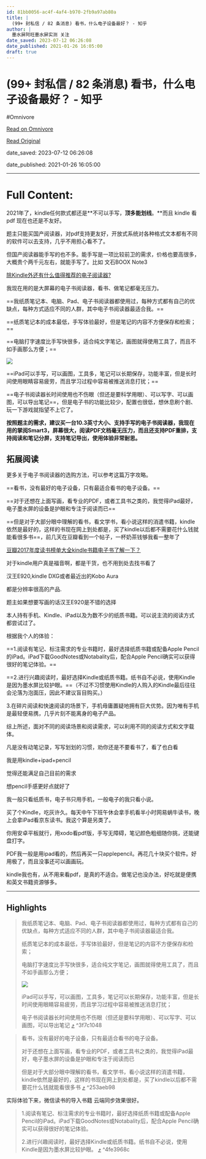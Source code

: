 ```yaml
---
id: 81bb0056-ac4f-4af4-b970-2fb9a97ab80a
title: |
  (99+ 封私信 / 82 条消息) 看书，什么电子设备最好？ - 知乎
author: |
  墨水屏阿旺​墨水屏实测​ 关注
date_saved: 2023-07-12 06:26:08
date_published: 2021-01-26 16:05:00
draft: true
---
```


# (99+ 封私信 / 82 条消息) 看书，什么电子设备最好？ - 知乎
#Omnivore

[Read on Omnivore](https://omnivore.app/me/99-82-18949a30671)

[Read Original](https://www.zhihu.com/question/20996403)

date_saved: 2023-07-12 06:26:08

date_published: 2021-01-26 16:05:00

--- 

# Full Content: 

2021年了，kindle任何款式都还是**不可以手写，**顶多能划线**。**而且 kindle 看 pdf 现在也还是不友好。

题主只能买国产阅读器，对pdf支持更友好，开放式系统对各种格式文本都有不同的软件可以去支持，几乎不用担心看不了。

但国产阅读器能手写的也不多。能手写是一项比较前卫的需求，价格也要高很多，大概贵个两千元左右，就能手写了。比如 文石BOOX Note3 

[除Kindle外还有什么值得推荐的电子阅读器?](https://zhuanlan.zhihu.com/p/337959257)

我现在用的是大屏幕的电子书阅读器，看书、做笔记都毫无压力。

==我纸质笔记本、电脑、Pad、电子书阅读器都使用过，每种方式都有自己的优缺点，每种方式适应不同的人群，其中电子书阅读器最适合我。==

==纸质笔记本的成本最低，手写体验最好，但是笔记的内容不方便保存和检索；==

==电脑打字速度比手写快很多，适合纯文字笔记，画图就得使用工具了，而且不如手画那么方便；==

![](https://proxy-prod.omnivore-image-cache.app/720x405,sWKqr29TXFQc61zAmXkvD90k105UGhSyNExfIWj1J_Q8/https://pica.zhimg.com/50/v2-c9abd62cc16c6255a9f047df54b838f3_720w.jpg?source=1940ef5c)

==iPad可以手写，可以画图，工具多，笔记可以长期保存，功能丰富，但是长时间使用眼睛容易疲劳，而且学习过程中容易被推送消息打扰；==

==电子书阅读器长时间使用也不伤眼（但还是要科学用眼）、可以写字、可以画图，可以导出笔记==，但是电子书的功能比较少，配置也很低，想休息刷个剧、玩一下游戏就指望不上它了。

**按照题主的需求，建议买一台10.3英寸大小、支持手写的电子书阅读器，我现在用的掌阅Smart3，屏幕很大，阅读PDF文档毫无压力，而且还支持PDF重排，支持阅读和笔记分屏，支持笔记导出，使用体验非常耐思。**

## 拓展阅读

更多关于电子书阅读器的选购方法，可以参考这篇万字攻略。

==看书，没有最好的电子设备，只有最适合看书的电子设备。==

==对于还想在上面写画，看专业的PDF，或者工具书之类的，我觉得iPad最好，电子墨水屏的设备是护眼和专注于阅读而已==

==但是对于大部分眼中理解的看书，看文学书，看小说这样的消遣书籍，kindle依然是最好的，这样的书现在网上到处都是，买了kindle以后都不需要花什么钱就能看很多书==，前几天在豆瓣看到一个帖子，一杯奶茶钱够我看一整年了

[豆瓣2017年度读书榜单大全kindle书籍电子书了解一下？](https://link.zhihu.com/?target=https%3A//www.douban.com/group/topic/117603110/)

对于kindle用户真是福音啊，都是干货，也不用到处去找书看了

汉王E920,kindle DXG或者最近出的Kobo Aura

都是分辨率很高的产品.

题主如果想要写画的话汉王E920是不错的选择

本人持有手机、Kindle、iPad以及为数不少的纸质书籍。可以说主流的阅读方式都尝试过了。

根据我个人的体验：

==1.阅读有笔记、标注需求的专业书籍时，最好选择纸质书籍或配备Apple Pencil的iPad。iPad下载GoodNotes或Notabality后，配合Apple Pencil确实可以获得很好的笔记体验。==

==2.进行兴趣阅读时，最好选择Kindle或纸质书籍。纸书自不必说，使用Kindle是因为墨水屏比较护眼。==（不过不习惯使用Kindle的人购入的Kindle最后往往会沦落为泡面压，因此不建议盲目购买。）

3.在碎片阅读和快速阅读的场景下，手机毋庸置疑地拥有巨大优势。因为唯有手机是最轻便易携，几乎片刻不能离身的电子产品。

综上所述，面对不同的阅读场景和阅读需求，可以利用不同的阅读方式和文字载体。

凡是没有动笔记录，写写划划的习惯，劝你还是不要看书了，看了也白看

我是用kindle+ipad+pencil

觉得还能满足自己目前的需求

想pencil手感更好点就好了

我一般只看纸质书，电子书只用手机，一般电子的我只看小说。

买了个Kindle，吃灰许久。每天中午下班午休会拿手机看半小时网易蜗牛读书，晚上会拿iPad看京东读书。我这个算是另类了。

你用安卓平板就行，用xodo看pdf版，手写无障碍，笔记颜色粗细随你挑，还能键盘打字。

PDF我一般是用ipad看的，然后再买一只applepencil。再花几十块买个软件。好用极了，而且没事还可以画画玩。

kindle我也有，从不用来看pdf，是真的不适合。做笔记也没办法，好吃就是便携和英文书籍资源够多。

---

## Highlights

> 我纸质笔记本、电脑、Pad、电子书阅读器都使用过，每种方式都有自己的优缺点，每种方式适应不同的人群，其中电子书阅读器最适合我。
> 
> 纸质笔记本的成本最低，手写体验最好，但是笔记的内容不方便保存和检索；
> 
> 电脑打字速度比手写快很多，适合纯文字笔记，画图就得使用工具了，而且不如手画那么方便；
> 
> ![](https://proxy-prod.omnivore-image-cache.app/720x405,sWKqr29TXFQc61zAmXkvD90k105UGhSyNExfIWj1J_Q8/https://pica.zhimg.com/50/v2-c9abd62cc16c6255a9f047df54b838f3_720w.jpg?source=1940ef5c)
> 
> iPad可以手写，可以画图，工具多，笔记可以长期保存，功能丰富，但是长时间使用眼睛容易疲劳，而且学习过程中容易被推送消息打扰；
> 
> 电子书阅读器长时间使用也不伤眼（但还是要科学用眼）、可以写字、可以画图，可以导出笔记 [⤴️](https://omnivore.app/me/99-82-18949a30671#3f7c1048-6ccd-4d75-94e6-a81ce1d4397e)  ^3f7c1048

> 看书，没有最好的电子设备，只有最适合看书的电子设备。
> 
> 对于还想在上面写画，看专业的PDF，或者工具书之类的，我觉得iPad最好，电子墨水屏的设备是护眼和专注于阅读而已
> 
> 但是对于大部分眼中理解的看书，看文学书，看小说这样的消遣书籍，kindle依然是最好的，这样的书现在网上到处都是，买了kindle以后都不需要花什么钱就能看很多书 [⤴️](https://omnivore.app/me/99-82-18949a30671#253aeb98-5d3c-45ca-b7eb-143a771f2c11)  ^253aeb98

实际体验下来，微信读书的导入书籍 云端同步效果很好。

> 1.阅读有笔记、标注需求的专业书籍时，最好选择纸质书籍或配备Apple Pencil的iPad。iPad下载GoodNotes或Notabality后，配合Apple Pencil确实可以获得很好的笔记体验。
> 
> 2.进行兴趣阅读时，最好选择Kindle或纸质书籍。纸书自不必说，使用Kindle是因为墨水屏比较护眼。 [⤴️](https://omnivore.app/me/99-82-18949a30671#4fe3968c-aa31-48cb-b243-5ba0cf9209cc)  ^4fe3968c

